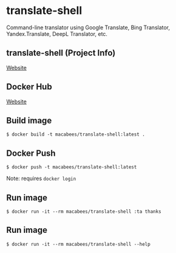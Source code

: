 # translate-shell
Command-line translator using Google Translate, Bing Translator, Yandex.Translate, DeepL Translator, etc.

## translate-shell (Project Info)
[Website](https://www.soimort.org/translate-shell)

## Docker Hub
[Website](https://hub.docker.com/r/macabees/translate-shell/)

## Build image
`$ docker build -t macabees/translate-shell:latest .`

## Docker Push
`$ docker push -t macabees/translate-shell:latest`

Note: requires `docker login`

## Run image
`$ docker run -it --rm macabees/translate-shell :ta thanks`

## Run image
`$ docker run -it --rm macabees/translate-shell --help`

